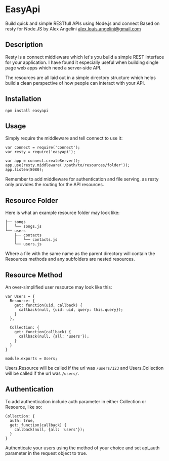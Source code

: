 # EasyApi

Build quick and simple RESTfull APIs using Node.js and connect
Based on resty for Node.JS by Alex Angelini <alex.louis.angelini@gmail.com>

## Description

Resty is a connect middleware which let's you build a simple REST interface for your application. I have found it especially useful when building single page web apps which need a server-side API.

The resources are all laid out in a simple directory structure which helps build a clean perspective of how people can interact with your API.

## Installation

    npm install easyapi

## Usage

Simply require the middleware and tell connect to use it:

    var connect = require('connect');
    var resty = require('easyapi');

    var app = connect.createServer();
    app.use(resty.middleware('/path/to/resources/folder'));
    app.listen(8080);

Remember to add middleware for authentication and file serving, as resty only provides the routing for the API resources.

## Resource Folder

Here is what an example resource folder may look like:

    ├── songs
    │   └── songs.js
    └── users
        ├── contacts
        │   └── contacts.js
        └── users.js

Where a file with the same name as the parent directory will contain the Resources methods and any subfolders are nested resources.

## Resource Method

An over-simplified user resource may look like this:

    var Users = {
      Resource: {
        get: function(uid, callback) {
          callback(null, {uid: uid, query: this.query});
        }
      },

      Collection: {
        get: function(callback) {
          callback(null, {all: 'users'});
        }
      }
    }

    module.exports = Users;

Users.Resource will be called if the url was `/users/123` and Users.Collection will be called if the url was `/users/`.

## Authentication

To add authentication include auth parameter in either Collection or Resource, like so:

    Collection: {
      auth: true,
      get: function(callback) {
        callback(null, {all: 'users'});
      }
    }

Authenticate your users using the method of your choice and set api_auth parameter in the request object to true.
